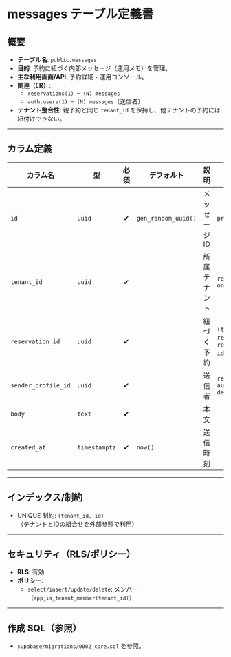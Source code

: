 # messages テーブル定義書

## 概要
- **テーブル名**: `public.messages`
- **目的**: 予約に紐づく内部メッセージ（運用メモ）を管理。
- **主な利用画面/API**: 予約詳細・運用コンソール。
- **関連（ER）**:
  - `reservations(1) ─ (N) messages`
  - `auth.users(1) ─ (N) messages`（送信者）
- **テナント整合性**: 親予約と同じ `tenant_id` を保持し、他テナントの予約には紐付けできない。

---

## カラム定義

| カラム名 | 型 | 必須 | デフォルト | 説明 | 制約 |
| --- | --- | :-: | --- | --- | --- |
| `id` | `uuid` | ✔︎ | `gen_random_uuid()` | メッセージID | `primary key` |
| `tenant_id` | `uuid` | ✔︎ |  | 所属テナント | `references tenants(id) on delete cascade` |
| `reservation_id` | `uuid` | ✔︎ |  | 紐づく予約 | `(tenant_id, reservation_id)` → `reservations(tenant_id, id)` on delete cascade |
| `sender_profile_id` | `uuid` | ✔︎ |  | 送信者 | `references auth.users(id) on delete cascade` |
| `body` | `text` | ✔︎ |  | 本文 |  |
| `created_at` | `timestamptz` | ✔︎ | `now()` | 送信時刻 |  |

---

## インデックス/制約
- UNIQUE 制約: `(tenant_id, id)`（テナントとIDの組合せを外部参照で利用）

---

## セキュリティ（RLS/ポリシー）
- **RLS**: 有効
- **ポリシー**:
  - `select/insert/update/delete`: メンバー（`app_is_tenant_member(tenant_id)`）

---

## 作成 SQL（参照）
- `supabase/migrations/0002_core.sql` を参照。
